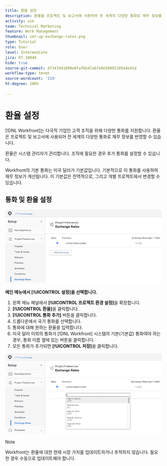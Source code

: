 ```yaml
---
title: 환율 설정
description: 환율을 프로젝트 및 보고서에 사용하여 전 세계의 다양한 통화로 재무 정보를 반영하는 방법을 알아봅니다.
activity: use
team: Technical Marketing
feature: Work Management
thumbnail: set-up-exchange-rates.png
type: Tutorial
role: User
level: Intermediate
jira: KT-10049
hide: true
source-git-commit: d7347d41099e0faf6b47a6fe0e58091105e4e41d
workflow-type: tm+mt
source-wordcount: '219'
ht-degree: 100%

---
```


# 환율 설정

[!DNL Workfront]는 다국적 기업인 고객 조직을 위해 다양한 통화를 지원합니다. 환율은 프로젝트 및 보고서에 사용되어 전 세계의 다양한 통화로 재무 정보를 반영할 수 있습니다.

환율은 시스템 관리자가 관리합니다. 조직에 필요한 경우 추가 통화를 설정할 수 있습니다.

Workfront의 기본 통화는 미국 달러가 기본값입니다. 기본적으로 이 통화를 사용하여 재무 정보가 계산됩니다. 이 기본값은 전역적으로, 그리고 개별 프로젝트에서 변경할 수 있습니다.

## 통화 및 환율 설정

![환율 선택 이미지](assets/setting-up-finances-4.png)

**메인 메뉴에서 [!UICONTROL 설정]을 선택합니다.**

1. 왼쪽 메뉴 패널에서 **[!UICONTROL 프로젝트 환경 설정]**&#x200B;을 확장합니다.
1. **[!UICONTROL 환율]**&#x200B;을 클릭합니다.
1. **[!UICONTROL 통화 추가]** 버튼을 클릭합니다.
1. 드롭다운에서 국가 통화를 선택합니다.
1. 통화에 대해 원하는 환율을 입력합니다.
1. 미국 달러 이외의 통화가 [!DNL Workfront] 시스템의 기본(기본값) 통화여야 하는 경우, 통화 이름 옆에 있는 버튼을 클릭합니다.
1. 모든 통화가 추가되면 **[!UICONTROL 저장]**&#x200B;을 클릭합니다.

![환율 목록에 통화를 추가하는 이미지](assets/setting-up-finances-5.png)

>[!NOTE]
>
>Workfront는 환율에 대한 현재 시장 가치를 업데이트하거나 추적하지 않습니다. 필요한 경우 수동으로 업데이트해야 합니다.
